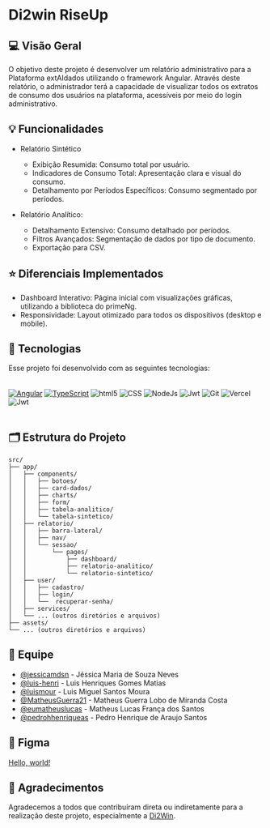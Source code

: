 # Di2win RiseUp

## 💻 Visão Geral
O objetivo deste projeto é desenvolver um relatório administrativo para a Plataforma extAIdados utilizando o framework Angular. Através deste relatório, o administrador terá a capacidade de visualizar todos os extratos de consumo dos usuários na plataforma, acessíveis por meio do login administrativo.

## 💡 Funcionalidades
- Relatório Sintético
  - Exibição Resumida: Consumo total por usuário.
  - Indicadores de Consumo Total: Apresentação clara e visual do consumo.
  - Detalhamento por Períodos Específicos: Consumo segmentado por períodos.

- Relatório Analítico:
  - Detalhamento Extensivo: Consumo detalhado por períodos.
  - Filtros Avançados: Segmentação de dados por tipo de documento.
  - Exportação para CSV.

## ⭐ Diferenciais Implementados
- Dashboard Interativo: Página inicial com visualizações gráficas, utilizando a biblioteca do primeNg.
- Responsividade: Layout otimizado para todos os dispositivos (desktop e mobile).

## 🚀 Tecnologias
Esse projeto foi desenvolvido com as seguintes tecnologias:

<div style="diplay: inline_block"><br/>
<a href="#"><img align="center" alt="Angular" src="https://img.shields.io/badge/Angular-DD0031?style=for-the-badge&logo=angular&logoColor=white"/></a>
<a href="#"><img align="center" alt="TypeScript" src="https://img.shields.io/badge/TypeScript-007ACC?style=for-the-badge&logo=typescript&logoColor=white"/></a>
<img align="center" alt="html5" src="https://img.shields.io/badge/HTML5-E34F26?style=for-the-badge&logo=html5&logoColor=white" />
<img align="center" alt="CSS" src="https://img.shields.io/badge/CSS3-1572B6?style=for-the-badge&logo=css3&logoColor=white" />
<img align="center" alt="NodeJs" src="https://img.shields.io/badge/node.js-6DA55F?style=for-the-badge&logo=node.js&logoColor=white"/>
<img align="center" alt="Jwt" src="https://img.shields.io/badge/JWT-black?style=for-the-badge&logo=JSON%20web%20tokens"/>
<img align="center" alt="Git" src="https://img.shields.io/badge/git-%23F05033.svg?style=for-the-badge&logo=git&logoColor=white"/>
<img align="center" alt="Vercel" src="https://img.shields.io/badge/vercel-%23000000.svg?style=for-the-badge&logo=vercel&logoColor=white"/>
<img align="center" alt="Jwt" src="https://img.shields.io/badge/prime-ng-red"/>

</div><br/>

## 🗂️ Estrutura do Projeto
```
src/
├── app/
│   ├── components/
│   │   ├── botoes/
│   │   ├── card-dados/
│   │   ├── charts/
│   │   ├── form/
│   │   ├── tabela-analitico/
│   │   └── tabela-sintetico/
│   ├── relatorio/
│   │   ├── barra-lateral/
│   │   ├── nav/
│   │   └── sessao/
│   │       └── pages/
│   │           ├── dashboard/
│   │           ├── relatorio-analitico/
│   │           └── relatorio-sintetico/
│   ├── user/
│   │   ├── cadastro/
│   │   ├── login/
│   │   └──  recuperar-senha/
│   ├── services/
│   └── ... (outros diretórios e arquivos)
├── assets/
└── ... (outros diretórios e arquivos)
```


## 👥 Equipe

- [@jessicamdsn](https://github.com/jessicamdsn) - Jéssica Maria de Souza Neves
- [@luis-henri](https://github.com/luis-henri) - Luis Henriques Gomes Matias
- [@luismour](https://github.com/luismour) - Luis Miguel Santos Moura
- [@MatheusGuerra21](https://github.com/MatheusGuerra21) - Matheus Guerra Lobo de Miranda Costa
- [@eumatheuslucas](https://github.com/eumatheuslucas) - Matheus Lucas França dos Santos
- [@pedrohhenriqueas](https://github.com/pedrohhenriqueas) - Pedro Henrique de Araujo Santos

## 📱 Figma
<a href="https://www.figma.com/design/5hSrUGsgZG2ozluXMzbUiE/Di2win?node-id=0-1&t=QXkmVSp8T8AmkV08-1" target="_blank">Hello, world!</a>

## 👏 Agradecimentos

Agradecemos a todos que contribuíram direta ou indiretamente para a realização deste projeto, especialmente a [Di2Win](https://www.linkedin.com/company/di2win/).


